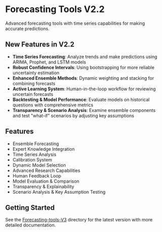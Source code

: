 # Forecasting Tools V2.2

Advanced forecasting tools with time series capabilities for making accurate predictions.

## New Features in V2.2

- **Time Series Forecasting**: Analyze trends and make predictions using ARIMA, Prophet, and LSTM models
- **Robust Confidence Intervals**: Using bootstrapping for more reliable uncertainty estimation
- **Enhanced Ensemble Methods**: Dynamic weighting and stacking for combining forecasts
- **Active Learning System**: Human-in-the-loop workflow for reviewing uncertain forecasts
- **Backtesting & Model Performance**: Evaluate models on historical questions with comprehensive metrics
- **Transparency & Scenario Analysis**: Examine ensemble components and test "what-if" scenarios by adjusting key assumptions

## Features

- Ensemble Forecasting
- Expert Knowledge Integration
- Time Series Analysis
- Calibration System
- Dynamic Model Selection
- Advanced Research Capabilities
- Human Feedback Loop
- Model Evaluation & Comparison
- Transparency & Explainability 
- Scenario Analysis & Key Assumption Testing

## Getting Started

See the [Forecasting-tools-V3](./Forcasting-tools-V3/) directory for the latest version with more detailed documentation. 